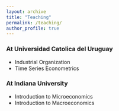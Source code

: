 ```yaml
---
layout: archive
title: "Teaching"
permalink: /teaching/
author_profile: true
---
```


### At Universidad Catolica del Uruguay

* Industrial Organization
* Time Series Econometrics

### At Indiana University

* Introduction to Microeconomics
* Introduction to Macroeconomics